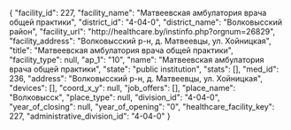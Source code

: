 {
    "facility_id": 227,
    "facility_name": "Матвеевская амбулатория врача общей практики",
    "district_id": "4-04-0",
    "district_name": "Волковысский район",
    "facility_url": "http:\/\/healthcare.by\/instinfo.php?orgnum=26829",
    "facility_address": "Волковысский р-н, д. Матвеевцы, ул. Хойницкая",
    "title": "Матвеевская амбулатория врача общей практики",
    "facility_type": null,
    "ap_1": "10",
    "name": "Матвеевская амбулатория врача общей практики",
    "state": "public institution",
    "stats": [],
    "med_id": 236,
    "address": "Волковысский р-н, д. Матвеевцы, ул. Хойницкая",
    "devices": [],
    "coord_x_y": null,
    "job_offers": [],
    "place_name": "Волковысск",
    "place_type": null,
    "division_id": "4-04-0",
    "year_of_closing": null,
    "year_of_opening": "0",
    "healthcare_facility_key": 227,
    "administrative_division_id": "4-04-0"
}